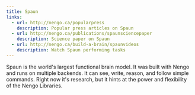 ```yaml
---
title: Spaun
links:
  - url: http://nengo.ca/popularpress
    description: Popular press articles on Spaun
  - url: http://nengo.ca/publications/spaunsciencepaper
    description: Science paper on Spaun
  - url: http://nengo.ca/build-a-brain/spaunvideos
    description: Watch Spaun performing tasks
---
```


Spaun is the world's largest functional brain model.  It was built with Nengo and runs on multiple backends.  It can see, write, reason, and follow simple commands.  Right now it's research, but it hints at the power and flexibility of the Nengo Libraries.
